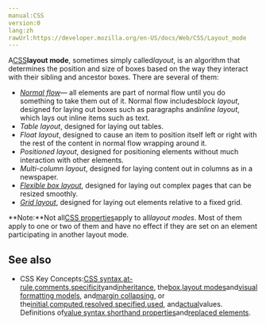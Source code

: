 ```yaml
---
manual:CSS
version:0
lang:zh
rawUrl:https://developer.mozilla.org/en-US/docs/Web/CSS/Layout_mode
---
```






A[CSS](%427 "")**layout mode**, sometimes simply called*layout*, is an algorithm that determines the position and size of boxes based on the way they interact with their sibling and ancestor boxes. There are several of them:


* *[Normal flow](%36178 "")*— all elements are part of normal flow until you do something to take them out of it. Normal flow includes*block layout*, designed for laying out boxes such as paragraphs and*inline layout*, which lays out inline items such as text.
* *Table layout*, designed for laying out tables.
* *Float layout*, designed to cause an item to position itself left or right with the rest of the content in normal flow wrapping around it.
* *Positioned layout*, designed for positioning elements without much interaction with other elements.
* *Multi-column layout*, designed for laying content out in columns as in a newspaper.
* [*Flexible box layout*](%36179 ""), designed for laying out complex pages that can be resized smoothly.
* [*Grid layout*](%29934 ""), designed for laying out elements relative to a fixed grid.


**Note:**Not all[CSS properties](%32894 "")apply to all*layout modes*. Most of them apply to one or two of them and have no effect if they are set on an element participating in another layout mode.



## See also<a name="See_also"></a>

* CSS Key Concepts:[CSS syntax](%32857 "Syntax"),[at-rule](%4443 "At-rule"),[comments](%32858 "Comments"),[specificity](%31831 "Specificity")and[inheritance](%28555 "inheritance"), the[box](%32859 "Box model"),[layout modes](%32860 "CSS layout modes")and[visual formatting models](%32861 "Visual formatting model"), and[margin collapsing](%30837 "Margin collapsing"), or the[initial](%28552 "initial value"),[computed](%28556 "computed value"),[resolved](%32862 "resolved value"),[specified](%32863 "specified value"),[used](%32864 "used value"), and[actual](%32865 "actual value")values. Definitions of[value syntax](%28301 "Value definition syntax"),[shorthand properties](%28797 "Shorthand properties")and[replaced elements](%28752 "Replaced element").



